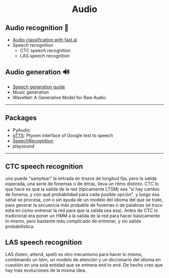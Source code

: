 <h1 align="center">Audio</h1>

## Audio recognition 🎤
- [Audio classification with fast.ai](https://towardsdatascience.com/audio-classification-using-fastai-and-on-the-fly-frequency-transforms-4dbe1b540f89)
- Speech recognition
  - CTC speech recognition
  - LAS speech recognition

## Audio generation 🔊
- [Speech generation guide](https://www.kdnuggets.com/2019/09/2019-guide-speech-synthesis-deep-learning.html)
- Music generation
- WaveNet: A Generative Model for Raw Audio.

---


## Packages
- PyAudio
- [gTTS](https://github.com/pndurette/gTTS): Ptyoen interface of Google text to speech
- [SpeechRecognition](https://github.com/Uberi/speech_recognition)
- playsound

---

## CTC speech recognition

uno puede "samplear" la entrada en trozos de longitud fija, pero la salida esperada, una serie de fonemas o de letras, lleva un ritmo distinto.
CTC lo que hace es que la salida de la red (típicamente LTSM) sea "si hay cambio de fonema, y con qué probabilidad para cada posible opción", y luego esa señal se procesa, con o sin ayuda de un modelo del idioma del que se trate, para generar la secuencia más probable de fonemas o de palabras (el truco esta en como entrenar la red para que la salida sea esa). Antes de CTC lo tradicional era poner un HMM a la salida de la red para hacer básicamente lo mismo, pero bastante más complicado de entrenar, y sin salida probabilística.


## LAS speech recognition
LAS (listen, attend, spell) es otro mecanismo para hacer lo mismo, combinando un lstm, un modelo de atención y un diccionario del idioma en cuestión en una sola entidad que se entrena end to end. De hecho creo que hay más evoluciones de la misma idea.


